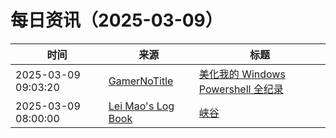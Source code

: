 ﻿# 每日资讯（2025-03-09）

|时间|来源|标题|
|---|---|---|
|2025-03-09 09:03:20|[GamerNoTitle](https://bili33.top/atom.xml)|[美化我的 Windows Powershell 全纪录](https://bili33.top/posts/Beatify-My-Powershell/)|
|2025-03-09 08:00:00|[Lei Mao's Log Book](https://leimao.github.io/atom.xml)|[峡谷](https://leimao.github.io/essay/The-Gorge-2025/)|
